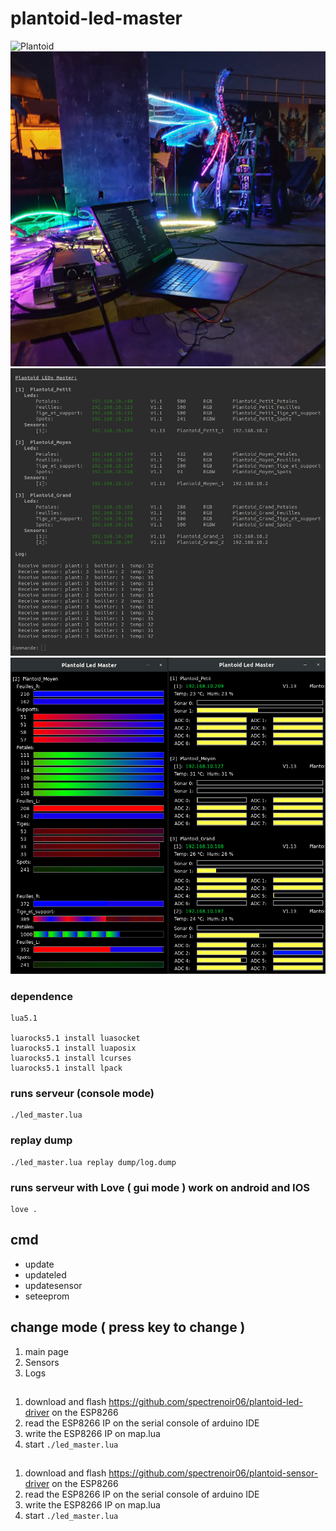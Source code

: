 # plantoid-led-master

![Plantoid](/img/plant.jpg)
![Plantoid](/img/IMG_20180818_213449_769.jpg)
![console](/img/console.png)
![GUI](/img/led.png)

### dependence
```
lua5.1

luarocks5.1 install luasocket
luarocks5.1 install luaposix
luarocks5.1 install lcurses
luarocks5.1 install lpack
```

### runs serveur (console mode)
```
./led_master.lua
```
### replay dump
```
./led_master.lua replay dump/log.dump
```

### runs serveur with Love ( gui mode ) work on android and IOS
```
love .
```

## cmd
- update
- updateled
- updatesensor
- seteeprom

## change mode ( press key to change )

1. main page
2. Sensors
3. Logs

##

1. download and flash https://github.com/spectrenoir06/plantoid-led-driver on the ESP8266
2. read the ESP8266 IP on the serial console of arduino IDE
3. write the ESP8266 IP on map.lua
4. start `./led_master.lua`

##

1. download and flash https://github.com/spectrenoir06/plantoid-sensor-driver on the ESP8266
2. read the ESP8266 IP on the serial console of arduino IDE
3. write the ESP8266 IP on map.lua
4. start `./led_master.lua`
